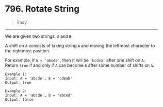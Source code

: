 # 796. Rotate String

> Easy

------

We are given two strings, `A` and `B`.

A shift on `A` consists of taking string `A` and moving the leftmost character to the rightmost position.

For example, if `A = 'abcde'`, then it will be `'bcdea'` after one shift on `A`. Return `true` if and only if `A` can become `B` after some number of shifts on `A`.

```
Example 1:
Input: A = 'abcde', B = 'cdeab'
Output: true
```

```
Example 2:
Input: A = 'abcde', B = 'abced'
Output: false
```